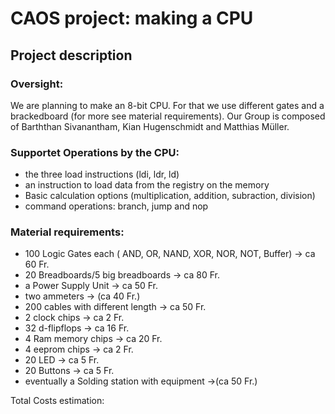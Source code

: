 
# CAOS project: making a CPU
## Project description

### Oversight:
We are planning to make an 8-bit CPU. For that we use different gates and a brackedboard (for more see material requirements). Our Group is composed of  Barththan Sivanantham, Kian Hugenschmidt and Matthias Müller.

### Supportet Operations by the CPU:
* the three load instructions (ldi, ldr, ld)
* an instruction to load data from the registry on the memory
* Basic calculation options (multiplication, addition, subraction, division)
* command operations: branch, jump and nop

### Material requirements:
* 100 Logic Gates each ( AND, OR, NAND, XOR, NOR, NOT, Buffer)											-> ca 60 Fr.
* 20 Breadboards/5 big breadboards 	-> ca 80 Fr.
* a Power Supply Unit							-> ca 50 Fr.
* two ammeters										-> (ca 40 Fr.)
* 200 cables with different length		-> ca 50 Fr.
* 2 clock chips										-> ca 2 Fr.
* 32 d-flipflops										-> ca 16 Fr.
* 4 Ram memory chips							-> ca 20 Fr.
* 4 eeprom chips									-> ca 2 Fr.
* 20 LED 												-> ca 5 Fr.
* 20 Buttons											-> ca 5 Fr.
* eventually a Solding station with equipment ->(ca 50 Fr.)

Total Costs estimation: 


<!--stackedit_data:
eyJoaXN0b3J5IjpbODI1MzM2NDEyLDkwMjI3MDg1MSwxMDc2MD
A3ODMxLC0xNjY4NjkwNDAyLDE0NjY5MzQxMjcsMTMwODY1NjEw
MCwxMzMxMDEzOTA5LC0xODA0MTc4MjI5LC05MDIxNDUwMTMsLT
IxMzkxMTQ2MjgsMTkxMjU4ODczMyw3MzA5OTgxMTZdfQ==
-->